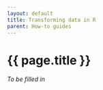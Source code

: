```yaml
---
layout: default
title: Transforming data in R
parent: How-to guides
---
```


# {{ page.title }}

*To be filled in*